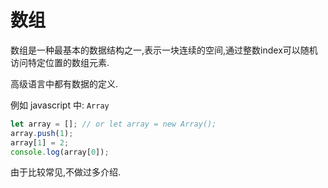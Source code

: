 # 数组

数组是一种最基本的数据结构之一,表示一块连续的空间,通过整数index可以随机访问特定位置的数组元素.

高级语言中都有数据的定义.

例如 javascript 中: `Array`

```javascript
let array = []; // or let array = new Array();
array.push(1);
array[1] = 2;
console.log(array[0]);
```

由于比较常见,不做过多介绍.